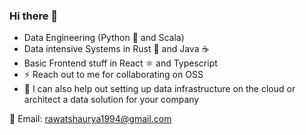 ### Hi there 👋

- Data Engineering (Python 🐍 and Scala)
- Data intensive Systems in Rust 🦀 and Java ☕
- Basic Frontend stuff in React ⚛️ and Typescript
- ⚡ Reach out to me for collaborating on OSS
- 💬 I can also help out setting up data infrastructure on the cloud or architect a data solution for your company

📧 Email:  rawatshaurya1994@gmail.com
